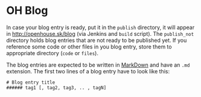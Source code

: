 # OH Blog

In case your blog entry is ready, put it in the `publish` directory, it will appear in http://openhouse.sk/blog (via Jenkins and `build` script). The `publish_not` directory holds blog entries that are not ready to be published yet. If you reference some code or other files in you blog entry, store them to appropriate directory (`code` or `files`).

The blog entries are expected to be written in [MarkDown](http://daringfireball.net/projects/markdown/) and have an `.md` extension. The first two lines of a blog entry have to look like this:

    # Blog entry title
    ###### tag1 [, tag2, tag3, .. , tagN]

